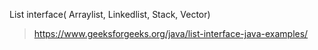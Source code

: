 List interface( Arraylist, Linkedlist, Stack, Vector)

> https://www.geeksforgeeks.org/java/list-interface-java-examples/
